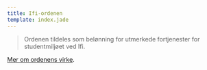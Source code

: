 ```yaml
---
title: Ifi-ordenen
template: index.jade
---
```


> Ordenen tildeles som belønning for utmerkede fortjenester for studentmiljøet ved Ifi.

[Mer om ordenens virke](about).
